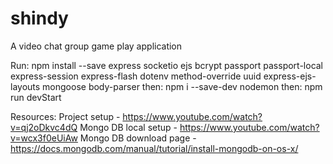# shindy
A video chat group game play application

Run:  npm install --save express socketio ejs bcrypt passport passport-local express-session express-flash dotenv method-override uuid express-ejs-layouts mongoose body-parser
then: npm i --save-dev nodemon
then:  npm run devStart

Resources: 
Project setup - https://www.youtube.com/watch?v=qj2oDkvc4dQ
Mongo DB local setup - https://www.youtube.com/watch?v=wcx3f0eUiAw
Mongo DB download page - https://docs.mongodb.com/manual/tutorial/install-mongodb-on-os-x/
